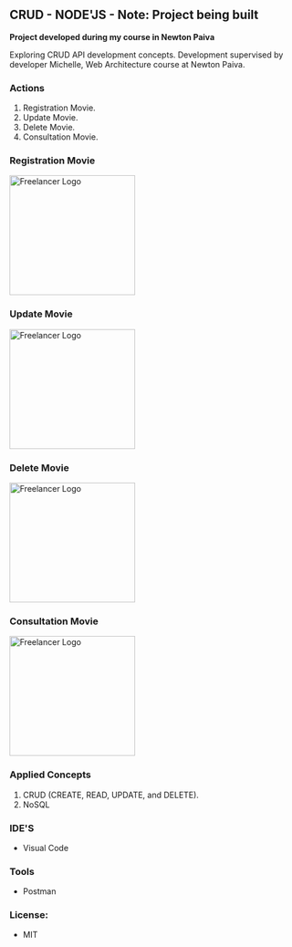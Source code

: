 ## CRUD - NODE'JS -  **Note: Project being built**

 **Project developed during my course in Newton Paiva**  
 
Exploring CRUD API development concepts. Development supervised by developer Michelle, Web Architecture course at Newton Paiva.


### Actions

1.  Registration Movie.
2.  Update Movie.
3.  Delete Movie.
4.  Consultation Movie.

### Registration Movie

<img src="https://github.com/willianrsouza/ASP.NET-SPECIALIZATION-CODES/blob/main/images/freelancer-logo.png?raw=true" align="center"
     alt="Freelancer Logo" width="220" height="210">
     
### Update Movie

<img src="https://github.com/willianrsouza/ASP.NET-SPECIALIZATION-CODES/blob/main/images/freelancer-logo.png?raw=true" align="center"
     alt="Freelancer Logo" width="220" height="210">
     
### Delete Movie

<img src="https://github.com/willianrsouza/ASP.NET-SPECIALIZATION-CODES/blob/main/images/freelancer-logo.png?raw=true" align="center"
     alt="Freelancer Logo" width="220" height="210">
     
### Consultation Movie

<img src="https://github.com/willianrsouza/ASP.NET-SPECIALIZATION-CODES/blob/main/images/freelancer-logo.png?raw=true" align="center"
     alt="Freelancer Logo" width="220" height="210">
          

### Applied Concepts

1. CRUD (CREATE, READ, UPDATE, and DELETE).
2. NoSQL 


### IDE'S

- Visual Code

### Tools

- Postman

### License: 

- MIT
